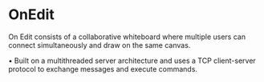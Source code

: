 # OnEdit
On Edit consists of a collaborative whiteboard where multiple users can connect simultaneously and draw on the same canvas.

• Built on a multithreaded server architecture and uses a TCP client-server protocol to exchange messages and execute commands.
